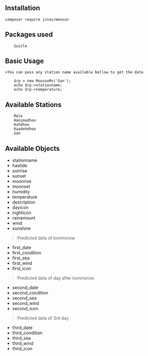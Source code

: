 
## Installation

	composer require jinas/moosun

## Packages used 
```
    Guzzle
```    

## Basic Usage
	>You can pass any station name available bellow to get the data
```
	$rp = new MoosunMv('Gan');
	echo $rp->stationname;
    echo $rp->temperature;
```    

## Available Stations
```
	Male
	Hanimadhoo
	Kahdhoo
	Kaadehdhoo
	Gan
```    

## Available Objects
* stationname
* hastide
* sunrise
* sunset
* moonrise
* moonset
* humidity
* temperature
* description
* dayicon
* nighticon
* rainamount
* wind
* sunshine

> Predicted data of tommorow

* first_date
* first_condition
* first_sea
* first_wind
* first_icon

 > Predicted data of day after tommorow

* second_date
* second_condition
* second_sea
* second_wind
* second_icon

> Predicted data of 3rd day

* third_date
* third_condition
* third_sea
* third_wind
* third_icon
